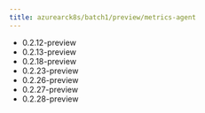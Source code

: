 ```yaml
---
title: azurearck8s/batch1/preview/metrics-agent
---
```

- 0.2.12-preview
- 0.2.13-preview
- 0.2.18-preview
- 0.2.23-preview
- 0.2.26-preview
- 0.2.27-preview
- 0.2.28-preview
